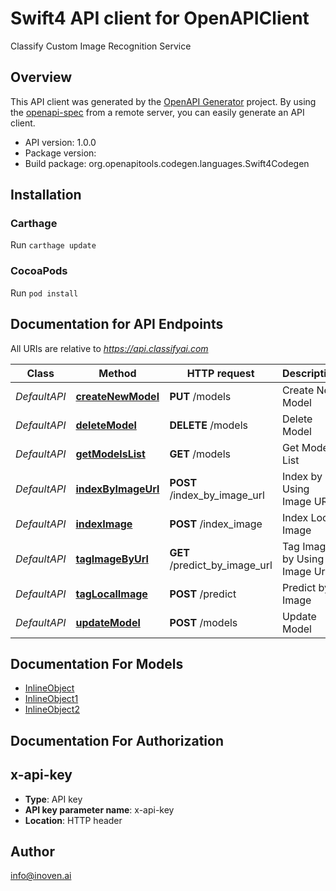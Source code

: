 # Swift4 API client for OpenAPIClient

Classify Custom Image Recognition Service

## Overview
This API client was generated by the [OpenAPI Generator](https://openapi-generator.tech) project.  By using the [openapi-spec](https://github.com/OAI/OpenAPI-Specification) from a remote server, you can easily generate an API client.

- API version: 1.0.0
- Package version: 
- Build package: org.openapitools.codegen.languages.Swift4Codegen

## Installation

### Carthage

Run `carthage update`

### CocoaPods

Run `pod install`

## Documentation for API Endpoints

All URIs are relative to *https://api.classifyai.com*

Class | Method | HTTP request | Description
------------ | ------------- | ------------- | -------------
*DefaultAPI* | [**createNewModel**](docs/DefaultAPI.md#createnewmodel) | **PUT** /models | Create New Model
*DefaultAPI* | [**deleteModel**](docs/DefaultAPI.md#deletemodel) | **DELETE** /models | Delete Model
*DefaultAPI* | [**getModelsList**](docs/DefaultAPI.md#getmodelslist) | **GET** /models | Get Models List
*DefaultAPI* | [**indexByImageUrl**](docs/DefaultAPI.md#indexbyimageurl) | **POST** /index_by_image_url | Index by Using Image URL
*DefaultAPI* | [**indexImage**](docs/DefaultAPI.md#indeximage) | **POST** /index_image | Index Local Image
*DefaultAPI* | [**tagImageByUrl**](docs/DefaultAPI.md#tagimagebyurl) | **GET** /predict_by_image_url | Tag Image by Using Image Url
*DefaultAPI* | [**tagLocalImage**](docs/DefaultAPI.md#taglocalimage) | **POST** /predict | Predict by Image
*DefaultAPI* | [**updateModel**](docs/DefaultAPI.md#updatemodel) | **POST** /models | Update Model


## Documentation For Models

 - [InlineObject](docs/InlineObject.md)
 - [InlineObject1](docs/InlineObject1.md)
 - [InlineObject2](docs/InlineObject2.md)


## Documentation For Authorization


## x-api-key

- **Type**: API key
- **API key parameter name**: x-api-key
- **Location**: HTTP header


## Author

info@inoven.ai

